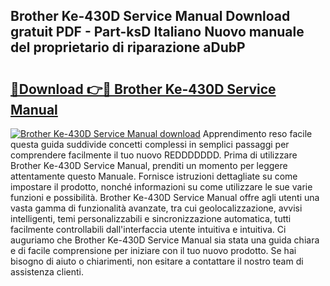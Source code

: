 ## Brother Ke-430D Service Manual Download gratuit PDF - Part-ksD Italiano Nuovo manuale del proprietario di riparazione aDubP

# <h2><a href="http://dfbaki.blite.top/?on=Brother+Ke-430D+Service+Manual">🔗Download 👉🔴 Brother Ke-430D Service Manual</a></h2>

[![Brother Ke-430D Service Manual download](https://i.imgur.com/lujVjoI.png)](http://dfbaki.blite.top/?on=Brother+Ke-430D+Service+Manual)
Apprendimento reso facile questa guida suddivide concetti complessi in semplici passaggi per comprendere facilmente il tuo nuovo REDDDDDDD. Prima di utilizzare Brother Ke-430D Service Manual, prenditi un momento per leggere attentamente questo Manuale. Fornisce istruzioni dettagliate su come impostare il prodotto, nonché informazioni su come utilizzare le sue varie funzioni e possibilità. Brother Ke-430D Service Manual offre agli utenti una vasta gamma di funzionalità avanzate, tra cui geolocalizzazione, avvisi intelligenti, temi personalizzabili e sincronizzazione automatica, tutti facilmente controllabili dall'interfaccia utente intuitiva e intuitiva. Ci auguriamo che Brother Ke-430D Service Manual sia stata una guida chiara e di facile comprensione per iniziare con il tuo nuovo prodotto. Se hai bisogno di aiuto o chiarimenti, non esitare a contattare il nostro team di assistenza clienti.
